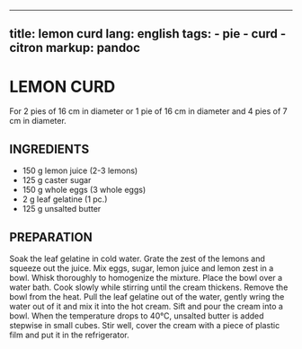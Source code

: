 
---
title: lemon curd
lang: english
tags: 
    - pie
    - curd
    - citron
markup: pandoc
---

# LEMON CURD

For 2 pies of 16 cm in diameter or 1 pie of 16 cm in diameter and 4 pies of 7 cm in diameter.

## INGREDIENTS


- 150 g lemon juice (2-3 lemons)
- 125 g caster sugar
- 150 g whole eggs (3 whole eggs)
- 2 g leaf gelatine (1 pc.)
- 125 g unsalted butter

## PREPARATION

Soak the leaf gelatine in cold water.
Grate the zest of the lemons and squeeze out the juice.
Mix eggs, sugar, lemon juice and lemon zest in a bowl.
Whisk thoroughly to homogenize the mixture.
Place the bowl over a water bath.
Cook slowly while stirring until the cream thickens.
Remove the bowl from the heat.
Pull the leaf gelatine out of the water, gently wring the water out of it and mix it into the hot cream.
Sift and pour the cream into a bowl.
When the temperature drops to 40°C, unsalted butter is added stepwise in small cubes.
Stir well, cover the cream with a piece of plastic film and put it in the refrigerator.

